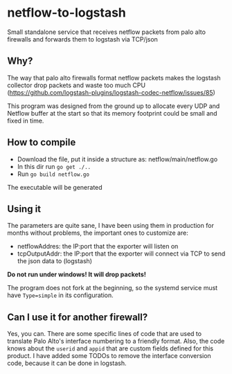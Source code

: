 # netflow-to-logstash
Small standalone service that receives netflow packets from palo alto firewalls and forwards them to logstash via TCP/json

## Why?
The way that palo alto firewalls format netflow packets makes the logstash collector drop packets and waste too much CPU (https://github.com/logstash-plugins/logstash-codec-netflow/issues/85)

This program was designed from the ground up to allocate every UDP and Netflow buffer at the start so that its memory footprint could be small and fixed in time.

## How to compile
- Download the file, put it inside a structure as: netflow/main/netflow.go
- In this dir run `go get ./..`
- Run `go build netflow.go`

The executable will be generated

## Using it
The parameters are quite sane, I have been using them in production for months without problems, the important ones to customize are:
- netflowAddres: the IP:port that the exporter will listen on
- tcpOutputAddr: the IP:port that the exporter will connect via TCP to send the json data to (logstash)

__Do not run under windows! It will drop packets!__

The program does not fork at the beginning, so the systemd service must have `Type=simple` in its configuration.

## Can I use it for another firewall?
Yes, you can. There are some specific lines of code that are used to translate Palo Alto's interface numbering to a friendly format. Also, the code knows about the `userid` and `appid` that are custom fields defined for this product. I have added some TODOs to remove the interface conversion code, because it can be done in logstash.
